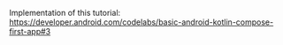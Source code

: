 Implementation of this tutorial:
https://developer.android.com/codelabs/basic-android-kotlin-compose-first-app#3
